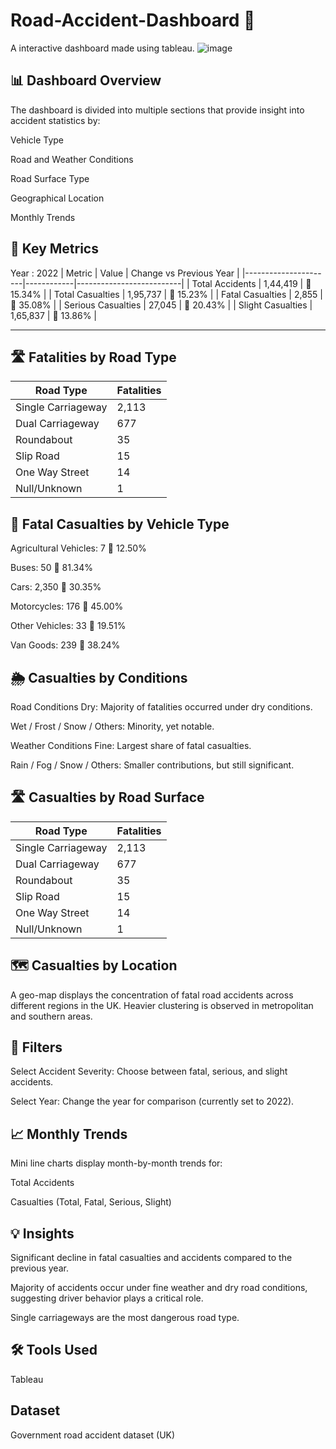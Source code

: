 # Road-Accident-Dashboard 🚗
A interactive dashboard made using tableau.
![image](https://github.com/user-attachments/assets/f7e8341d-6fea-4413-ac76-2f34a2486941)



## 📊 Dashboard Overview
The dashboard is divided into multiple sections that provide insight into accident statistics by:

Vehicle Type

Road and Weather Conditions

Road Surface Type

Geographical Location

Monthly Trends



## 📌 Key Metrics
Year : 2022
| Metric                | Value      | Change vs Previous Year |
|----------------------|------------|--------------------------|
| Total Accidents      | 1,44,419   | 🔻 15.34%                |
| Total Casualties     | 1,95,737   | 🔻 15.23%                |
| Fatal Casualties     | 2,855      | 🔻 35.08%                |
| Serious Casualties   | 27,045     | 🔻 20.43%                |
| Slight Casualties    | 1,65,837   | 🔻 13.86%                |

---

## 🛣️ Fatalities by Road Type

| Road Type           | Fatalities |
|---------------------|------------|
| Single Carriageway  | 2,113      |
| Dual Carriageway    | 677        |
| Roundabout          | 35         |
| Slip Road           | 15         |
| One Way Street      | 14         |
| Null/Unknown        | 1          |

## 🚙 Fatal Casualties by Vehicle Type
Agricultural Vehicles: 7 🔻 12.50%

Buses: 50 🔻 81.34%

Cars: 2,350 🔻 30.35%

Motorcycles: 176 🔻 45.00%

Other Vehicles: 33 🔻 19.51%

Van Goods: 239 🔻 38.24%

## 🌦️ Casualties by Conditions
Road Conditions
Dry: Majority of fatalities occurred under dry conditions.

Wet / Frost / Snow / Others: Minority, yet notable.

Weather Conditions
Fine: Largest share of fatal casualties.

Rain / Fog / Snow / Others: Smaller contributions, but still significant.

## 🛣️ Casualties by Road Surface

| Road Type           | Fatalities |
|---------------------|------------|
| Single Carriageway  | 2,113      |
| Dual Carriageway    | 677        |
| Roundabout          | 35         |
| Slip Road           | 15         |
| One Way Street      | 14         |
| Null/Unknown        | 1          |
## 🗺️ Casualties by Location
A geo-map displays the concentration of fatal road accidents across different regions in the UK. Heavier clustering is observed in metropolitan and southern areas.

## 🎯 Filters
Select Accident Severity: Choose between fatal, serious, and slight accidents.

Select Year: Change the year for comparison (currently set to 2022).

## 📈 Monthly Trends
Mini line charts display month-by-month trends for:

Total Accidents

Casualties (Total, Fatal, Serious, Slight)

## 💡 Insights
Significant decline in fatal casualties and accidents compared to the previous year.

Majority of accidents occur under fine weather and dry road conditions, suggesting driver behavior plays a critical role.

Single carriageways are the most dangerous road type.

## 🛠️ Tools Used
Tableau 


## Dataset
Government road accident dataset (UK)



